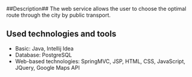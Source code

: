 
##Description##
The web service allows the user to choose the optimal route through the city by public transport.

## Used technologies and tools ##
* Basic: Java, Intellij Idea
* Database: PostgreSQL
* Web-based technologies: SpringMVC, JSP, HTML, CSS, JavaScript, JQuery, Google Maps API